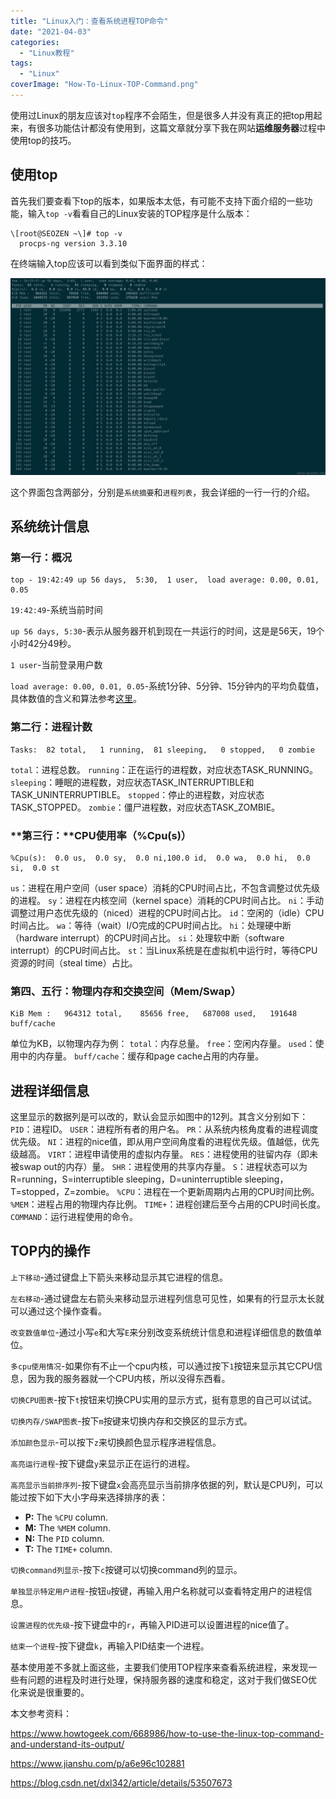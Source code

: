 ```yaml
---
title: "Linux入门：查看系统进程TOP命令"
date: "2021-04-03"
categories: 
  - "Linux教程"
tags: 
  - "Linux"
coverImage: "How-To-Linux-TOP-Command.png"
---
```


使用过Linux的朋友应该对`top`程序不会陌生，但是很多人并没有真正的把top用起来，有很多功能估计都没有使用到，这篇文章就分享下我在网站**运维服务器**过程中使用top的技巧。

## 使用top

首先我们要查看下top的版本，如果版本太低，有可能不支持下面介绍的一些功能，输入`top -v`看看自己的Linux安装的TOP程序是什么版本：
```
\[root@SEOZEN ~\]# top -v
  procps-ng version 3.3.10
```
在终端输入top应该可以看到类似下面界面的样式：

![Linux top界面](images/top界面.jpg)

这个界面包含两部分，分别是`系统摘要`和`进程列表`，我会详细的一行一行的介绍。

## 系统统计信息

### **第一行：概况**
```
top - 19:42:49 up 56 days,  5:30,  1 user,  load average: 0.00, 0.01, 0.05
```
`19:42:49`\-系统当前时间

`up 56 days, 5:30`\-表示从服务器开机到现在一共运行的时间，这是是56天，19个小时42分49秒。

`1 user`\-当前登录用户数

`load average: 0.00, 0.01, 0.05`\-系统1分钟、5分钟、15分钟内的平均负载值，具体数值的含义和算法参考[这里](http://www.brendangregg.com/blog/2017-08-08/linux-load-averages.html)。

### 第二行：进程计数
```
Tasks:  82 total,   1 running,  81 sleeping,   0 stopped,   0 zombie
```
`total`：进程总数。 `running`：正在运行的进程数，对应状态TASK\_RUNNING。 `sleeping`：睡眠的进程数，对应状态TASK\_INTERRUPTIBLE和TASK\_UNINTERRUPTIBLE。 `stopped`：停止的进程数，对应状态TASK\_STOPPED。 `zombie`：僵尸进程数，对应状态TASK\_ZOMBIE。

### **第三行：**CPU使用率（%Cpu(s)）
```
%Cpu(s):  0.0 us,  0.0 sy,  0.0 ni,100.0 id,  0.0 wa,  0.0 hi,  0.0 si,  0.0 st
```
`us`：进程在用户空间（user space）消耗的CPU时间占比，不包含调整过优先级的进程。 `sy`：进程在内核空间（kernel space）消耗的CPU时间占比。 `ni`：手动调整过用户态优先级的（niced）进程的CPU时间占比。 `id`：空闲的（idle）CPU时间占比。 `wa`：等待（wait）I/O完成的CPU时间占比。 `hi`：处理硬中断（hardware interrupt）的CPU时间占比。 `si`：处理软中断（software interrupt）的CPU时间占比。 `st`：当Linux系统是在虚拟机中运行时，等待CPU资源的时间（steal time）占比。

### **第四、五行：物理内存和交换空间（Mem/Swap）**
```
KiB Mem :   964312 total,    85656 free,   687008 used,   191648 buff/cache
```
单位为KB，以物理内存为例： `total`：内存总量。 `free`：空闲内存量。 `used`：使用中的内存量。 `buff/cache`：缓存和page cache占用的内存量。

## **进程详细信息**

这里显示的数据列是可以改的，默认会显示如图中的12列。其含义分别如下： `PID`：进程ID。 `USER`：进程所有者的用户名。 `PR`：从系统内核角度看的进程调度优先级。 `NI`：进程的nice值，即从用户空间角度看的进程优先级。值越低，优先级越高。 `VIRT`：进程申请使用的虚拟内存量。 `RES`：进程使用的驻留内存（即未被swap out的内存）量。 `SHR`：进程使用的共享内存量。 `S`：进程状态可以为R=running，S=interruptible sleeping，D=uninterruptible sleeping，T=stopped，Z=zombie。 `%CPU`：进程在一个更新周期内占用的CPU时间比例。 `%MEM`：进程占用的物理内存比例。 `TIME+`：进程创建后至今占用的CPU时间长度。 `COMMAND`：运行进程使用的命令。

## TOP内的操作

`上下移动`\-通过键盘上下箭头来移动显示其它进程的信息。

`左右移动`\-通过键盘左右箭头来移动显示进程列信息可见性，如果有的行显示太长就可以通过这个操作查看。

`改变数值单位`\-通过小写`e`和大写`E`来分别改变系统统计信息和进程详细信息的数值单位。

`多cpu使用情况`\-如果你有不止一个cpu内核，可以通过按下`1`按钮来显示其它CPU信息，因为我的服务器就一个CPU内核，所以没得东西看。

`切换CPU图表`\-按下`t`按钮来切换CPU实用的显示方式，挺有意思的自己可以试试。

`切换内存/SWAP图表`\-按下`m`按键来切换内存和交换区的显示方式。

`添加颜色显示`\-可以按下`z`来切换颜色显示程序进程信息。

`高亮运行进程`\-按下键盘`y`来显示正在运行的进程。

`高亮显示当前排序列`\-按下键盘`x`会高亮显示当前排序依据的列，默认是CPU列，可以能过按下如下大小字母来选择排序的表：

- **P:** The `%CPU` column.
- **M:** The `%MEM` column.
- **N:** The `PID` column.
- **T:** The `TIME+` column.

`切换command列显示`\-按下`c`按键可以切换command列的显示。

`单独显示特定用户进程`\-按钮`u`按键，再输入用户名称就可以查看特定用户的进程信息。

`设置进程的优先级`\-按下键盘中的`r`，再输入PID进可以设置进程的nice值了。

`结束一个进程`\-按下键盘`k`，再输入PID结束一个进程。

基本使用差不多就上面这些，主要我们使用TOP程序来查看系统进程，来发现一些有问题的进程及时进行处理，保持服务器的速度和稳定，这对于我们做SEO优化来说是很重要的。

本文参考资料：

https://www.howtogeek.com/668986/how-to-use-the-linux-top-command-and-understand-its-output/

https://www.jianshu.com/p/a6e96c102881

https://blog.csdn.net/dxl342/article/details/53507673
